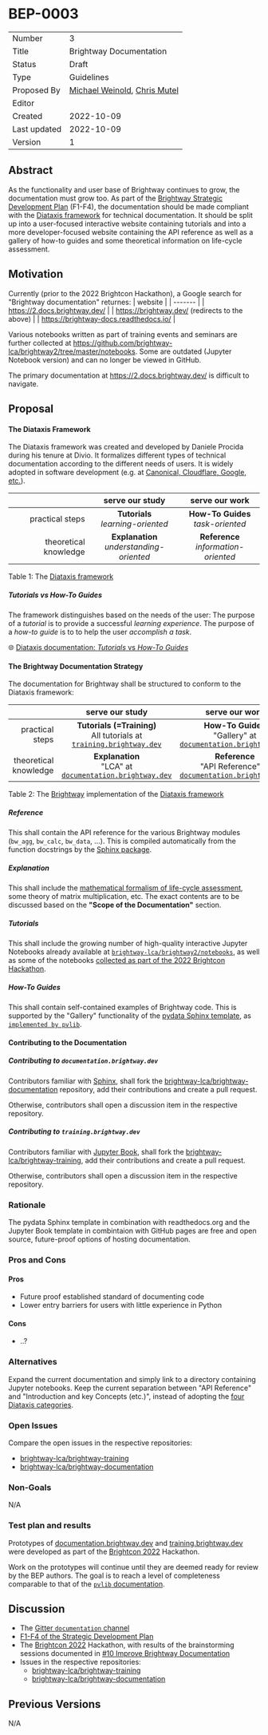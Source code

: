 # BEP-0003

| | |
| - | - |
| Number | 3 |
| Title | Brightway Documentation |
| Status | Draft |
| Type | Guidelines |
| Proposed By | [Michael Weinold](mailto:dev@weinold.ch), [Chris Mutel](mailto:cmutel@gmail.com) |
| Editor |  |
| Created | 2022-10-09 |
| Last updated | 2022-10-09 |
| Version | 1 |

## Abstract

As the functionality and user base of Brightway continues to grow, the documentation must grow too. As part of the [Brightway Strategic Development Plan](https://github.com/brightway-lca/enhancement-proposals/blob/main/Brightway%20strategic%20development%20plan.md#documentation) (F1-F4), the documentation should be made compliant with the [Diataxis framework](https://diataxis.fr/) for technical documentation. It should be split up into a user-focused interactive website containing tutorials and into a more developer-focused website containing the API reference as well as a gallery of how-to guides and some theoretical information on life-cycle assessment.

## Motivation

Currently (prior to the 2022 Brightcon Hackathon), a Google search for "Brightway documentation" returnes:
| website |
| ------- | 
| https://2.docs.brightway.dev/ |
| https://brightway.dev/ (redirects to the above) |
| https://brightway-docs.readthedocs.io/ |

Various notebooks written as part of training events and seminars are further collected at https://github.com/brightway-lca/brightway2/tree/master/notebooks. Some are outdated (Jupyter Notebook version) and can no longer be viewed in GitHub.

The primary documentation at https://2.docs.brightway.dev/ is difficult to navigate.

## Proposal

#### The Diataxis Framework

The Diataxis framework was created and developed by Daniele Procida during his tenure at Divio. It formalizes different types of technical documentation according to the different needs of users. It is widely adopted in software development (e.g. at [Canonical, Cloudflare, Google, etc.](https://diataxis.fr/adoption/)).

|    | serve our study | serve our work |
| -: | :-------------: | :------------: |
practical steps | __Tutorials__ <br/> _learning-oriented_ | __How-To Guides__ <br/> _task-oriented_ |
theoretical knowledge | __Explanation__ <br/> _understanding-oriented_ | __Reference__ <br/> _information-oriented_ |

Table 1: The [Diataxis framework](https://diataxis.fr/) 

##### Tutorials vs How-To Guides

The framework distinguishes based on the needs of the user: The purpose of a _tutorial_ is to provide a successful _learning experience_. The purpose of a _how-to guide_ is to to help the user _accomplish a task_.

🌐 [Diataxis documentation: _Tutorials_ vs _How-To Guides_ ](https://diataxis.fr/tutorials-how-to/)



#### The Brightway Documentation Strategy

The documentation for Brightway shall be structured to conform to the Diataxis framework:

|    | serve our study | serve our work |
| -: | :-------------: | :------------: |
practical steps | __Tutorials (=Training)__ <br/> All tutorials at <br/>  [`training.brightway.dev`](https://github.com/brightway-lca/brightway-training) | __How-To Guides__ <br/> "Gallery" at <br/> [`documentation.brightway.dev`](https://github.com/brightway-lca/brightway-documentation) |
theoretical knowledge | __Explanation__ <br/> "LCA" at <br/> [`documentation.brightway.dev`](https://github.com/brightway-lca/brightway-documentation)| __Reference__ <br/> "API Reference" at <br/>  [`documentation.brightway.dev`](https://github.com/brightway-lca/brightway-documentation) |

Table 2: The [Brightway](https://github.com/brightway-lca) implementation of the [Diataxis framework](https://diataxis.fr/)

##### Reference

This shall contain the API reference for the various Brightway modules (`bw_agg`, `bw_calc`, `bw_data`, ...). This is compiled automatically from the function docstrings by the [Sphinx package](https://www.sphinx-doc.org/en/master/).

##### Explanation

This shall include the [mathematical formalism of life-cycle assessment](https://doi.org/10.1007/978-94-015-9900-9), some theory of matrix multiplication, etc. The exact contents are to be discussed based on the __"Scope of the Documentation"__ section.

##### Tutorials

This shall include the growing number of high-quality interactive Jupyter Notebooks already available at [`brightway-lca/brightway2/notebooks`](https://github.com/brightway-lca/brightway2/tree/master/notebooks), as well as some of the notebooks [collected as part of the 2022 Brightcon Hackathon](https://github.com/brightway-lca/brightway-training/blob/master/organization/curation/brightway_tutorial_list.xlsx).

##### How-To Guides

This shall contain self-contained examples of Brightway code. This is supported by the "Gallery" functionality of the [pydata Sphinx template](https://pydata-sphinx-theme.readthedocs.io/en/stable/), as [`implemented by pvlib`](https://pvlib-python.readthedocs.io/en/stable/gallery/index.html).

#### Contributing to the Documentation

##### Contributing to `documentation.brightway.dev`

Contributors familiar with [Sphinx](https://www.sphinx-doc.org/en/master/), shall fork the [brightway-lca/brightway-documentation](https://github.com/brightway-lca/brightway-documentation) repository, add their contributions and create a pull request.

Otherwise, contributors shall open a discussion item in the respective repository.

##### Contributing to `training.brightway.dev`

Contributors familiar with [Jupyter Book](https://jupyterbook.org/en/stable/intro.html), shall fork the [brightway-lca/brightway-training](https://github.com/brightway-lca/brightway-training), add their contributions and create a pull request.

Otherwise, contributors shall open a discussion item in the respective repository.

### Rationale

The pydata Sphinx template in combination with readthedocs.org and the Jupyter Book template in combintaion with GitHub pages are free and open source, future-proof options of hosting documentation. 

### Pros and Cons

#### Pros

 - Future proof established standard of documenting code
 - Lower entry barriers for users with little experience in Python

#### Cons

- ..?

### Alternatives

Expand the current documentation and simply link to a directory containing Jupyter notebooks. Keep the current separation between "API Reference" and "Introduction and key Concepts (etc.)", instead of adopting the [four Diataxis categories](https://diataxis.fr/_images/diataxis.png).

### Open Issues

Compare the open issues in the respective repositories:
 - [brightway-lca/brightway-training](https://github.com/brightway-lca/brightway-training)
 - [brightway-lca/brightway-documentation](https://github.com/brightway-lca/brightway-documentation)

### Non-Goals

N/A

### Test plan and results

Prototypes of [documentation.brightway.dev](https://documentation.brightway.dev/) and [training.brightway.dev](https://training.brightway.dev/) were developed as part of the [Brightcon 2022](http://web.archive.org/web/20220928071701/https://2022.brightcon.link/) Hackathon. 

Work on the prototypes will continue until they are deemed ready for review by the BEP authors. The goal is to reach a level of completeness comparable to that of the [`pvlib` documentation](https://pvlib-python.readthedocs.io).


## Discussion

 - The [Gitter `documentation` channel](https://gitter.im/brightway-lca/documentation)
 - [F1-F4 of the Strategic Development Plan](https://github.com/brightway-lca/enhancement-proposals/blob/main/Brightway%20strategic%20development%20plan.md#documentation)
 - The [Brightcon 2022](http://web.archive.org/web/20220928071701/https://2022.brightcon.link/) Hackathon, with results of the brainstorming sessions documented in [#10 Improve Brightway Documentation](https://github.com/brightway-lca/hackathons/issues/10)
 - Issues in the respective repositories:
   - [brightway-lca/brightway-training](https://github.com/brightway-lca/brightway-training)
   - [brightway-lca/brightway-documentation](https://github.com/brightway-lca/brightway-documentation)


## Previous Versions

N/A
